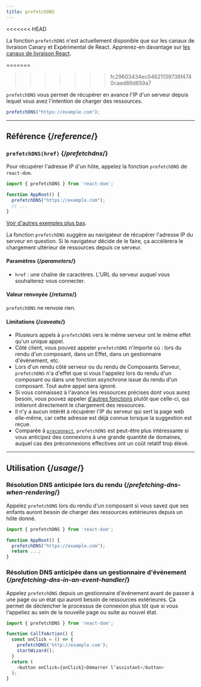 ```yaml
---
title: prefetchDNS
---
```


<<<<<<< HEAD
<Canary>

La fonction `prefetchDNS` n'est actuellement disponible que sur les canaux de livraison Canary et Expérimental de React. Apprenez-en davantage sur [les canaux de livraison React](/community/versioning-policy#all-release-channels).

</Canary>

=======
>>>>>>> fc29603434ec04621139738f4740caed89d659a7
<Intro>

`prefetchDNS` vous permet de récupérer en avance l'IP d'un serveur depuis lequel vous avez l'intention de charger des ressources.

```js
prefetchDNS("https://example.com");
```

</Intro>

<InlineToc />

---

## Référence {/*reference*/}

### `prefetchDNS(href)` {/*prefetchdns*/}

Pour récupérer l'adresse IP d'un hôte, appelez la fonction `prefetchDNS` de `react-dom`.

```js
import { prefetchDNS } from 'react-dom';

function AppRoot() {
  prefetchDNS("https://example.com");
  // ...
}

```

[Voir d'autres exemples plus bas](#usage).

La fonction `prefetchDNS` suggère au navigateur de récupérer l'adresse IP du serveur en question.  Si le navigateur décide de le faire, ça accélèrera le chargement ultérieur de ressources depuis ce serveur.

#### Paramètres {/*parameters*/}

* `href` : une chaîne de caractères. L'URL du serveur auquel vous souhaiterez vous connecter.

#### Valeur renvoyée {/*returns*/}

`prefetchDNS` ne renvoie rien.

#### Limitations {/*caveats*/}

* Plusieurs appels à `prefetchDNS` vers le même serveur ont le même effet qu'un unique appel.
* Côté client, vous pouvez appeler `prefetchDNS` n'importe où : lors du rendu d'un composant, dans un Effet, dans un gestionnaire d'événement, etc.
* Lors d'un rendu côté serveur ou du rendu de Composants Serveur, `prefetchDNS` n'a d'effet que si vous l'appelez lors du rendu d'un composant ou dans une fonction asynchrone issue du rendu d'un composant.  Tout autre appel sera ignoré.
* Si vous connaissez à l'avance les ressources précises dont vous aurez besoin, vous pouvez appeler [d'autres fonctions](/reference/react-dom/#resource-preloading-apis) plutôt que celle-ci, qui initieront directement le chargement des ressources.
* Il n'y a aucun intérêt à récupérer l'IP du serveur qui sert la page web elle-même, car cette adresse est déjà connue lorsque la suggestion est reçue.
* Comparée à [`preconnect`](/reference/react-dom/preconnect), `prefetchDNS` est peut-être plus intéressante si vous anticipez des connexions à une grande quantité de domaines, auquel cas des préconnexions effectives ont un coût relatif trop élevé.

---

## Utilisation {/*usage*/}

### Résolution DNS anticipée lors du rendu {/*prefetching-dns-when-rendering*/}

Appelez `prefetchDNS` lors du rendu d'un composant si vous savez que ses enfants auront besoin de charger des ressources extérieures depuis un hôte donné.

```js
import { prefetchDNS } from 'react-dom';

function AppRoot() {
  prefetchDNS("https://example.com");
  return ...;
}
```

### Résolution DNS anticipée dans un gestionnaire d'événement {/*prefetching-dns-in-an-event-handler*/}

Appelez `prefetchDNS` depuis un gestionnaire d'événement avant de passer à une page ou un état qui auront besoin de ressources extérieures.  Ça permet de déclencher le processus de connexion plus tôt que si vous l'appeliez au sein de la nouvelle page ou suite au nouvel état.

```js
import { prefetchDNS } from 'react-dom';

function CallToAction() {
  const onClick = () => {
    prefetchDNS('http://example.com');
    startWizard();
  }
  return (
    <button onClick={onClick}>Démarrer l’assistant</button>
  );
}
```
